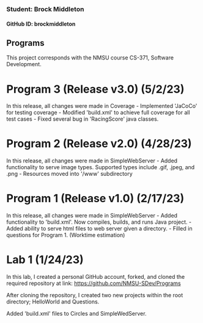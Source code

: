 ### Student: Brock Middleton
#### GitHub ID: brockmiddleton 

## Programs 

This project corresponds with the NMSU course CS-371, Software Development. 

# Program 3 (Release v3.0) (5/2/23)
In this release, all changes were made in Coverage
    - Implemented 'JaCoCo' for testing coverage
    - Modified 'build.xml' to achieve full coverage for all test cases
    - Fixed several bug in 'RacingScore' java classes.

# Program 2 (Release v2.0) (4/28/23)
In this release, all changes were made in SimpleWebServer
    - Added functionality to serve image types. Supported types include .gif, .jpeg, and .png
    - Resources moved into '/www' subdirectory

# Program 1 (Release v1.0) (2/17/23)
In this release, all changes were made in SimpleWebServer
    - Added functionality to 'build.xml'. Now compiles, builds, and runs Java project.
    - Added ability to serve html files to web server given a directory.
    - Filled in questions for Program 1. (Worktime estimation)

# Lab 1 (1/24/23)
In this lab, I created a personal GitHub account, forked, and cloned the required repository at link: https://github.com/NMSU-SDev/Programs

After cloning the repository, I created two new projects within the root directory; HelloWorld and Questions. 

Added 'build.xml' files to Circles and SimpleWedServer.
